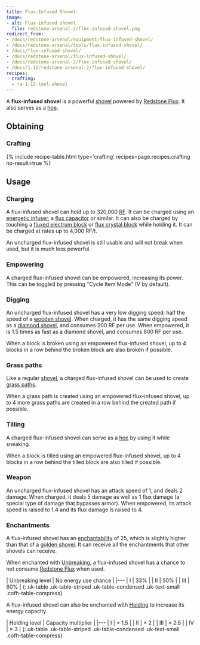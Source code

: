 ```yaml
---
title: Flux-Infused Shovel
image:
- alt: Flux-infused shovel
  file: redstone-arsenal-2/flux-infused-shovel.png
redirect_from:
- /docs/redstone-arsenal/equipment/flux-infused-shovel/
- /docs/redstone-arsenal/tools/flux-infused-shovel/
- /docs/flux-infused-shovel/
- /docs/redstone-arsenal/flux-infused-shovel/
- /docs/redstone-arsenal-2/flux-infused-shovel/
- /docs/1.12/redstone-arsenal-2/flux-infused-shovel/
recipes:
  crafting:
  - ra-1-12-tool-shovel
---
```


A **flux-infused shovel** is a powerful
[shovel](https://minecraft.gamepedia.com/Shovel) powered by [Redstone
Flux](/docs/redstone-flux/). It also serves as a
[hoe](https://minecraft.gamepedia.com/Hoe).


Obtaining
---------

### Crafting
{% include recipe-table.html type='crafting' recipes=page.recipes.crafting no-result=true %}


Usage
-----

### Charging
A flux-infused shovel can hold up to 320,000 [RF](/docs/redstone-flux/). It can
be charged using an [energetic infuser](/docs/1.12/thermal-expansion/energetic-infuser/), a [flux
capacitor](/docs/1.12/thermal-expansion/flux-capacitor/) or similar. It can also be charged by touching
a [fluxed electrum block](/docs/1.12/redstone-arsenal/fluxed-electrum-block/) or [flux crystal
block](/docs/1.12/redstone-arsenal/flux-crystal-block) while holding it. It can be charged at rates up
to 4,000 RF/t.

An uncharged flux-infused shovel is still usable and will not break when used,
but it is much less powerful.

### Empowering
A charged flux-infused shovel can be empowered, increasing its power. This can
be toggled by pressing "Cycle Item Mode" (V by default).

### Digging
An uncharged flux-infused shovel has a very low digging speed: half the speed of
a [wooden shovel](https://minecraft.gamepedia.com/Wooden_Shovel). When charged,
it has the same digging speed as a [diamond
shovel](https://minecraft.gamepedia.com/Diamond_Shovel), and consumes 200 RF per
use. When empowered, it is 1.5 times as fast as a diamond shovel, and consumes
800 RF per use.

When a block is broken using an empowered flux-infused shovel, up to 4 blocks in
a row behind the broken block are also broken if possible.

### Grass paths
Like a regular [shovel](https://minecraft.gamepedia.com/Shovel), a charged
flux-infused shovel can be used to create [grass
paths](https://minecraft.gamepedia.com/Grass_Path).

When a grass path is created using an empowered flux-infused shovel, up to 4
more grass paths are created in a row behind the created path if possible.

### Tilling
A charged flux-infused shovel can serve as a
[hoe](https://minecraft.gamepedia.com/Hoe) by using it while sneaking.

When a block is tilled using an empowered flux-infused shovel, up to 4 blocks in
a row behind the tilled block are also tilled if possible.

### Weapon
An uncharged flux-infused shovel has an attack speed of 1, and deals 2 damage.
When charged, it deals 5 damage as well as 1 flux damage (a special type of
damage that bypasses armor). When empowered, its attack speed is raised to 1.4
and its flux damage is raised to 4.

### Enchantments
A flux-infused shovel has an
[enchantability](https://minecraft.gamepedia.com/Enchantability) of 25, which is
slightly higher than that of a [golden
shovel](https://minecraft.gamepedia.com/Golden_Shovel). It can receive all the
enchantments that other shovels can receive.

When enchanted with [Unbreaking](https://minecraft.gamepedia.com/Unbreaking), a
flux-infused shovel has a chance to not consume [Redstone
Flux](/docs/redstone-flux/) when used.

| Unbreaking level | No energy use chance |
|---
| I | 33% |
| II | 50% |
| III | 60% |
{:.uk-table .uk-table-striped .uk-table-condensed .uk-text-small .cofh-table-compress}

A flux-infused shovel can also be enchanted with [Holding](/docs/1.12/cofh-core/holding/) to
increase its energy capacity.

| Holding level | Capacity multiplier |
|---
| I | × 1.5 |
| II | × 2 |
| III | × 2.5 |
| IV | × 3 |
{:.uk-table .uk-table-striped .uk-table-condensed .uk-text-small .cofh-table-compress}
